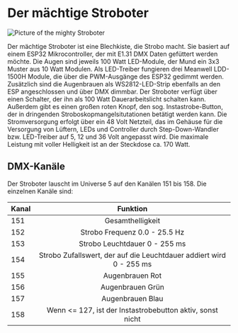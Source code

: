 # Der mächtige Stroboter

![Picture of the mighty Stroboter](https://raw.githubusercontent.com/moritzschaefer/dachboden/master/Stroboter/Stroboter1.jpg)

Der mächtige Stroboter ist eine Blechkiste, die Strobo macht. Sie basiert
auf einem ESP32 Mikrocontroller, der mit E1.31 DMX Daten gefüttert werden möchte.
Die Augen sind jeweils 100 Watt LED-Module, der Mund ein 3x3 Muster aus 10 Watt Modulen.
Als LED-Treiber fungieren drei Meanwell LDD-1500H Module, die über die PWM-Ausgänge des 
ESP32 gedimmt werden. Zusätzlich sind die Augenbrauen als WS2812-LED-Strip ebenfalls
an den ESP angeschlossen und über DMX dimmbar. Der Stroboter verfügt über 
einen Schalter, der ihn als 100 Watt Dauerarbeitslicht schalten kann. Außerdem
gibt es einen großen roten Knopf, den sog. Instastrobe-Button, der in dringenden
Stroboskopmangelsitutationen betätigt werden kann. Die Stromversorgung erfolgt
über ein 48 Volt Netzteil, das im Gehäuse für die Versorgung von Lüftern,
LEDs und Controller durch Step-Down-Wandler bzw. LED-Treiber auf 5, 12 und 36 Volt
angepasst wird. Die maximale Leistung mit voller Helligkeit ist an der Steckdose 
ca. 170 Watt.

## DMX-Kanäle

Der Stroboter lauscht im Universe 5 auf den Kanälen 151 bis 158. Die einzelnen Kanäle sind:

| Kanal         | Funktion      |
| ------------- |:-------------:|
| 151           | Gesamthelligkeit |
| 152           | Strobo Frequenz 0.0 - 25.5 Hz |
| 153           | Strobo Leuchtdauer 0 - 255 ms |
| 154           | Strobo Zufallswert, der auf die Leuchtdauer addiert wird 0 - 255 ms |
| 155           | Augenbrauen Rot |
| 156           | Augenbrauen Grün |
| 157           | Augenbrauen Blau|
| 158           | Wenn <= 127, ist der Instastrobebutton aktiv, sonst nicht |
